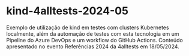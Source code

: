 # kind-4alltests-2024-05
Exemplo de utilização de kind em testes com clusters Kubernetes localmente, além da automação de testes com esta tecnologia em um Pipeline do Azure DevOps e um workflow do GitHub Actions. Conteúdo apresentado no evento Referências 2024 da 4alltests em 18/05/2024.
